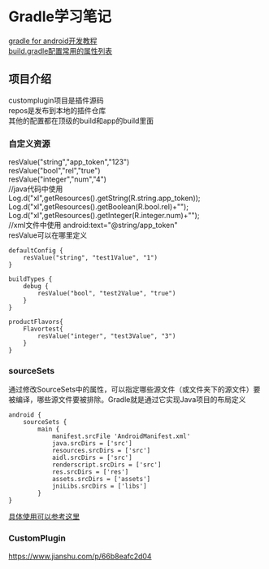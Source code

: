 # Gradle学习笔记  
[gradle for android开发教程](https://www.jianshu.com/p/846c376a52d4)  
[build.gradle配置常用的属性列表](https://blog.csdn.net/a568478312/article/details/80076104)  
## 项目介绍  
customplugin项目是插件源码   
repos是发布到本地的插件仓库  
其他的配置都在顶级的build和app的build里面  
### 自定义资源  
resValue("string","app_token","123")  
resValue("bool","rel","true")  
resValue("integer","num","4")  
//java代码中使用  
Log.d("xl",getResources().getString(R.string.app_token));  
Log.d("xl",getResources().getBoolean(R.bool.rel)+"");  
Log.d("xl",getResources().getInteger(R.integer.num)+"");  
//xml文件中使用
android:text="@string/app_token"  
resValue可以在哪里定义  
```  
defaultConfig {  
    resValue("string", "test1Value", "1")  
}
```  
```  
buildTypes {  
    debug {  
        resValue("bool", "test2Value", "true")  
    }
}  
```  
```  
productFlavors{  
    Flavortest{  
        resValue("integer", "test3Value", "3")
    }
}
```  
### sourceSets  
通过修改SourceSets中的属性，可以指定哪些源文件（或文件夹下的源文件）要被编译，哪些源文件要被排除。Gradle就是通过它实现Java项目的布局定义  
```  
android {
    sourceSets {
        main {
            manifest.srcFile 'AndroidManifest.xml'
            java.srcDirs = ['src']
            resources.srcDirs = ['src']
            aidl.srcDirs = ['src']
            renderscript.srcDirs = ['src']
            res.srcDirs = ['res']
            assets.srcDirs = ['assets']
            jniLibs.srcDirs = ['libs']
        }
}
```  
[具体使用可以参考这里](https://blog.csdn.net/lbcab/article/details/72771729)

### CustomPlugin
https://www.jianshu.com/p/66b8eafc2d04

